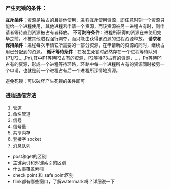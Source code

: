 ### 产生死锁的条件：



**互斥条件**：资源是独占的且排他使用，进程互斥使用资源，即任意时刻一个资源只能给一个进程使用，其他进程若申请一个资源，而该资源被另一进程占有时，则申请者等待直到资源被占有者释放。
**不可剥夺条件**：进程所获得的资源在未使用完毕之前，不被其他进程强行剥夺，而只能由获得该资源的进程资源释放。
**请求和保持条件**：进程每次申请它所需要的一部分资源，在申请新的资源的同时，继续占用已分配到的资源。
**循环等待条件**：在发生死锁时必然存在一个进程等待队列{P1,P2,…,Pn},其中P1等待P2占有的资源，P2等待P3占有的资源，…，Pn等待P1占有的资源，形成一个进程等待环路，环路中每一个进程所占有的资源同时被另一个申请，也就是前一个进程占有后一个进程所深情地资源。



避免死锁：可以破坏产生死锁的条件即可



### 进程通信方法

1. 管道
2. 命名管道
3. 信号
4. 信号量
5. 共享内存
6. 套接字 socket
7. 消息队列



- post和get的区别
- 主键索引和外键索引的区别
- 什么事覆盖索引
- check point 和 safe point区别
- flink都有哪些窗口，了解watermark吗？详细说一下